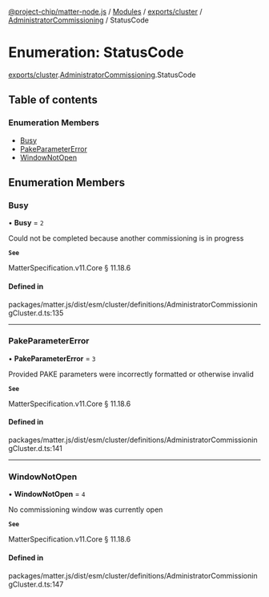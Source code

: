 [@project-chip/matter-node.js](../README.md) / [Modules](../modules.md) / [exports/cluster](../modules/exports_cluster.md) / [AdministratorCommissioning](../modules/exports_cluster.AdministratorCommissioning.md) / StatusCode

# Enumeration: StatusCode

[exports/cluster](../modules/exports_cluster.md).[AdministratorCommissioning](../modules/exports_cluster.AdministratorCommissioning.md).StatusCode

## Table of contents

### Enumeration Members

- [Busy](exports_cluster.AdministratorCommissioning.StatusCode.md#busy)
- [PakeParameterError](exports_cluster.AdministratorCommissioning.StatusCode.md#pakeparametererror)
- [WindowNotOpen](exports_cluster.AdministratorCommissioning.StatusCode.md#windownotopen)

## Enumeration Members

### Busy

• **Busy** = ``2``

Could not be completed because another commissioning is in progress

**`See`**

MatterSpecification.v11.Core § 11.18.6

#### Defined in

packages/matter.js/dist/esm/cluster/definitions/AdministratorCommissioningCluster.d.ts:135

___

### PakeParameterError

• **PakeParameterError** = ``3``

Provided PAKE parameters were incorrectly formatted or otherwise invalid

**`See`**

MatterSpecification.v11.Core § 11.18.6

#### Defined in

packages/matter.js/dist/esm/cluster/definitions/AdministratorCommissioningCluster.d.ts:141

___

### WindowNotOpen

• **WindowNotOpen** = ``4``

No commissioning window was currently open

**`See`**

MatterSpecification.v11.Core § 11.18.6

#### Defined in

packages/matter.js/dist/esm/cluster/definitions/AdministratorCommissioningCluster.d.ts:147
